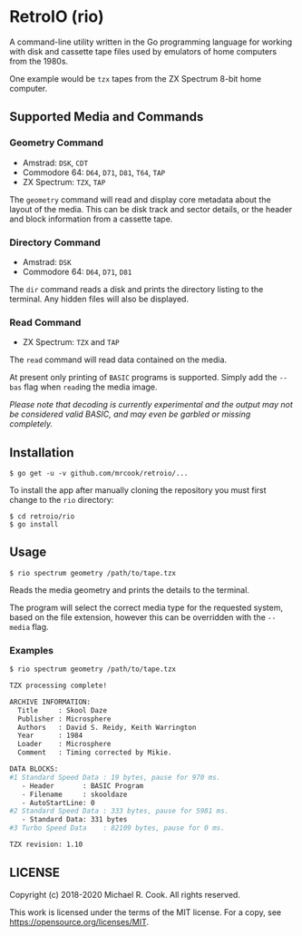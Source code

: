 # RetroIO (rio)

A command-line utility written in the Go programming language for working
with disk and cassette tape files used by emulators of home computers from
the 1980s.

One example would be `tzx` tapes from the ZX Spectrum 8-bit home computer.


## Supported Media and Commands


### Geometry Command

* Amstrad:      `DSK`, `CDT`
* Commodore 64: `D64`, `D71`, `D81`, `T64`, `TAP`
* ZX Spectrum:  `TZX`, `TAP`

The `geometry` command will read and display core metadata about the layout
of the media. This can be disk track and sector details, or the header and
block information from a cassette tape.


### Directory Command

* Amstrad:      `DSK`
* Commodore 64: `D64`, `D71`, `D81`

The `dir` command reads a disk and prints the directory listing to the terminal.
Any hidden files will also be displayed.


### Read Command

* ZX Spectrum: `TZX` and `TAP`

The `read` command will read data contained on the media.

At present only printing of `BASIC` programs is supported. Simply add the `--bas`
flag when `read`ing the media image.

_Please note that decoding is currently experimental and the output may not be
considered valid BASIC, and may even be garbled or missing completely._


## Installation

    $ go get -u -v github.com/mrcook/retroio/...

To install the app after manually cloning the repository you must first change to the `rio` directory:

    $ cd retroio/rio
    $ go install


## Usage

    $ rio spectrum geometry /path/to/tape.tzx

Reads the media geometry and prints the details to the terminal.

The program will select the correct media type for the requested system, based
on the file extension, however this can be overridden with the `--media` flag.


### Examples

```sh
$ rio spectrum geometry /path/to/tape.tzx

TZX processing complete!

ARCHIVE INFORMATION:
  Title     : Skool Daze
  Publisher : Microsphere
  Authors   : David S. Reidy, Keith Warrington
  Year      : 1984
  Loader    : Microsphere
  Comment   : Timing corrected by Mikie.

DATA BLOCKS:
#1 Standard Speed Data : 19 bytes, pause for 970 ms.
   - Header       : BASIC Program
   - Filename     : skooldaze
   - AutoStartLine: 0
#2 Standard Speed Data : 333 bytes, pause for 5981 ms.
   - Standard Data: 331 bytes
#3 Turbo Speed Data    : 82109 bytes, pause for 0 ms.

TZX revision: 1.10
```


## LICENSE

Copyright (c) 2018-2020 Michael R. Cook. All rights reserved.

This work is licensed under the terms of the MIT license.
For a copy, see <https://opensource.org/licenses/MIT>.
